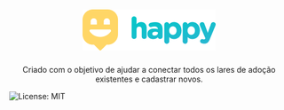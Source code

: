 <h1 align="center">
  <img src=".github/Logo.png" alt="happy" title="happy" />
</h1>

<p align="center">
  Criado com o objetivo de ajudar a conectar todos os lares de adoção existentes e cadastrar novos.
</p>

<p>
  <img alt="License: MIT" src="https://img.shields.io/github/license/martinsgabriel1956/happy" />
</p>


